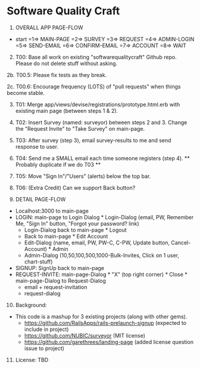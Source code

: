 Software Quality Craft
======================

 1. OVERALL APP PAGE-FLOW
  * start =1=> MAIN-PAGE =2=> SURVEY =3=> REQUEST =4=> ADMIN-LOGIN =5=> SEND-EMAIL =6=> CONFIRM-EMAIL =7=> ACCOUNT =8=> WAIT

 2. T00: Base all work on existing "softwarequalitycraft" Github repo. Please do not delete stuff without asking. 

 2b. T00.5: Please fix tests as they break.

 2c. T00.6: Encourage frequency (LOTS) of "pull requests" when things become stable.

 3. T01: Merge app/views/devise/registrations/prototype.html.erb with existing main page (between steps 1 & 2).

 4. T02: Insert Survey (named: surveyor) between steps 2 and 3.
    Change the "Request Invite" to "Take Survey" on main-page.

 5. T03: After survey (step 3), email survey-results to me and send response to user.

 6. T04: Send me a SMALL email each time someone registers (step 4). ** Probably duplicate if we do T03 ** 

 7. T05: Move "Sign In"/"Users" (alerts) below the top bar.

 8. T06: (Extra Credit) Can we support Back button?

 9. DETAIL PAGE-FLOW
  * Localhost:3000 to main-page
   * LOGIN: main-page to Login Dialog
    * Login-Dialog (email, PW, Remember Me, "Sign In" button, "Forgot your password? link)
     * Login-Dialog back to main-page
    * Logout
     * Back to main-page
    * Edit Account
     * Edit-Dialog (name, email, PW, PW-C, C-PW, Update button, Cancel-Account)
    * Admin
     * Admin-Dialog (10,50,100,500,1000-Bulk-Invites, Click on 1 user, chart-stuff)
   * SIGNUP: SignUp back to main-page
   * REQUEST-INVITE: main-page-Dialog
    * "X" (top right corner)
    * Close
    * main-page-Dialog to Request-Dialog
     * email + request-invitation
     * request-dialog 

 10. Background:
  * This code is a mashup for 3 existing projects (along with other gems).
    * https://github.com/RailsApps/rails-prelaunch-signup (expected to include in project)
    * https://github.com/NUBIC/surveyor (MIT license)
    * https://github.com/garethrees/landing-page (added license question issue to project)

 11. License: TBD
